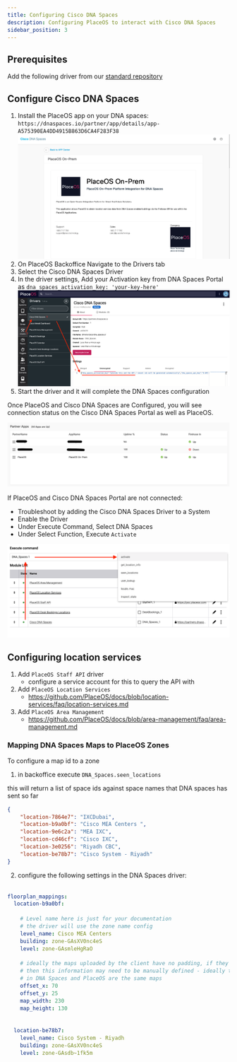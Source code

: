 ```yaml
---
title: Configuring Cisco DNA Spaces
description: Configuring PlaceOS to interact with Cisco DNA Spaces
sidebar_position: 3
---
```


## Prerequisites

Add the following driver from our [standard repository](https://github.com/PlaceOS/drivers)

## Configure Cisco DNA Spaces

1. Install the PlaceOS app on your DNA spaces: `https://dnaspaces.io/partner/app/details/app-A575390EA4DD4915B863D6CA4F283F38`
![DNA Spaces](./assets/dnaspaces-marketplace.png)
2. On PlaceOS Backoffice Navigate to the Drivers tab
3. Select the Cisco DNA Spaces Driver
4. In the driver settings, Add your Activation key from DNA Spaces Portal as `dna_spaces_activation_key: 'your-key-here'`
![Configure DNA Spaces Settings](./assets/drivers-dnaspaces.png)
5. Start the driver and it will complete the DNA Spaces configuration

Once PlaceOS and Cisco DNA Spaces are Configured, you will see connection status on the Cisco DNA Spaces Portal as well as PlaceOS.

![Monitor App on DNA Spaces](./assets/dnaspaces-monitoring.png)

If PlaceOS and Cisco DNA Spaces Portal are not connected:
* Troubleshoot by adding the Cisco DNA Spaces Driver to a System
* Enable the Driver
* Under Execute Command, Select DNA Spaces
* Under Select Function, Execute `Activate`

![Execute Activation](./assets/exec-dnaspaces.png)



## Configuring location services

1. Add `PlaceOS Staff API` driver
   * configure a service account for this to query the API with
2. Add `PlaceOS Location Services`
   * https://github.com/PlaceOS/docs/blob/location-services/faq/location-services.md
3. Add `PlaceOS Area Management`
   * https://github.com/PlaceOS/docs/blob/area-management/faq/area-management.md


### Mapping DNA Spaces Maps to PlaceOS Zones

To configure a map id to a zone

1. in backoffice execute `DNA_Spaces.seen_locations`

this will return a list of space ids against space names that DNA spaces has sent so far

```json
{
    "location-7864e7": "IXCDubai",
    "location-b9a0bf": "Cisco MEA Centers ",
    "location-9e6c2a": "MEA IXC",
    "location-cd46cf": "Cisco IXC",
    "location-3e0256": "Riyadh CBC",
    "location-be78b7": "Cisco System - Riyadh"
}
```

2. configure the following settings in the DNA Spaces driver:

```yaml

floorplan_mappings:
  location-b9a0bf:

    # Level name here is just for your documentation
    # the driver will use the zone name config
    level_name: Cisco MEA Centers
    building: zone-GAsXV0nc4eS
    level: zone-GAsmleHgRaO

    # ideally the maps uploaded by the client have no padding, if they do
    # then this information may need to be manually defined - ideally the maps
    # in DNA Spaces and PlaceOS are the same maps
    offset_x: 70
    offset_y: 25
    map_width: 230
    map_height: 130


  location-be78b7:
    level_name: Cisco System - Riyadh
    building: zone-GAsXV0nc4eS
    level: zone-GAsdb~1fk5m

```